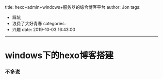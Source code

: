 title: hexo+admin+windows+服务器的综合博客平台
author: Jon
tags:
  - 踩坑
  - 浪费了大好青春
categories:
  - 兴趣
date: 2019-10-03 16:43:00
---
# windows下的hexo博客搭建
### 不多说